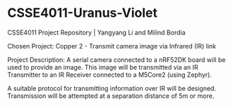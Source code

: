 # CSSE4011-Uranus-Violet
CSSE4011 Project Repository | Yangyang Li and Milind Bordia

Chosen Project: Copper 2 - Transmit camera image via Infrared (IR) link

Project Description: 
A serial camera connected to a nRF52DK board will be used to provide an image. This image will be transmitted via an IR Transmitter to an IR Receiver connected to a M5Core2 (using Zephyr). 

A suitable protocol for transmitting information over IR will be designed. Transmission will be attempted at a separation distance of 5m or more.

